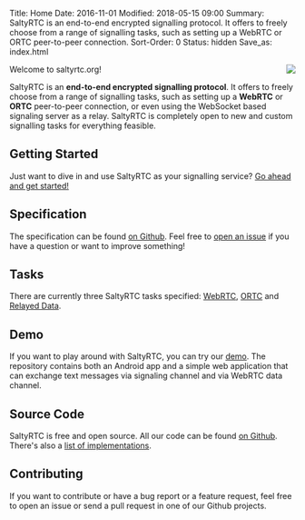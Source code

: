 Title: Home
Date: 2016-11-01
Modified: 2018-05-15 09:00
Summary: SaltyRTC is an end-to-end encrypted signalling protocol. It offers to freely choose from a range of signalling tasks, such as setting up a WebRTC or ORTC peer-to-peer connection.
Sort-Order: 0
Status: hidden
Save_as: index.html

<img src='{filename}/static/img/try_our_rtc_300px.png' style='float: right; margin-left: 24px;' />

Welcome to saltyrtc.org!

SaltyRTC is an **end-to-end encrypted signalling protocol**. It offers to
freely choose from a range of signalling tasks, such as setting up a **WebRTC**
or **ORTC** peer-to-peer connection, or even using the WebSocket based
signaling server as a relay. SaltyRTC is completely open to new and custom
signalling tasks for everything feasible.

## Getting Started

Just want to dive in and use SaltyRTC as your signalling service?
[Go ahead and get started!][getting-started]

## Specification

The specification can be found [on Github][saltyrtc-spec].
Feel free to [open an issue][saltyrtc-issues] if you have a question or want to
improve something!

## Tasks

There are currently three SaltyRTC tasks specified:
[WebRTC](https://github.com/saltyrtc/saltyrtc-meta/blob/master/Task-WebRTC.md),
[ORTC](https://github.com/saltyrtc/saltyrtc-meta/blob/master/Task-ORTC.md) and
[Relayed Data](https://github.com/saltyrtc/saltyrtc-meta/blob/master/Task-RelayedData.md).

## Demo

If you want to play around with SaltyRTC, you can try our
[demo][saltyrtc-demo]. The repository contains both an Android app and a simple
web application that can exchange text messages via signaling channel and via
WebRTC data channel.

## Source Code

SaltyRTC is free and open source. All our code can be found [on
Github](https://github.com/saltyrtc/). There's also a [list of
implementations](/pages/implementations.html).

## Contributing

If you want to contribute or have a bug report or a feature request, feel free
to open an issue or send a pull request in one of our Github projects.

[getting-started]: {filename}/pages/getting_started.md
[saltyrtc-spec]: https://github.com/saltyrtc/saltyrtc-meta/blob/master/Protocol.md
[saltyrtc-issues]: https://github.com/saltyrtc/saltyrtc-meta/issues
[saltyrtc-demo]: https://github.com/saltyrtc/saltyrtc-demo
